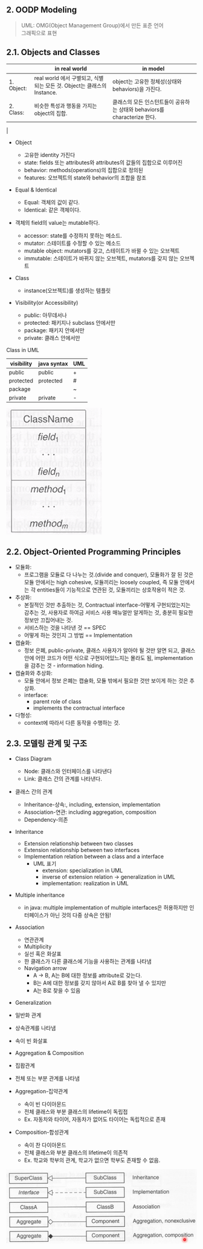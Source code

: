## 2. OODP Modeling
> UML: OMG(Object Management Group)에서 만든 표준 언어  
> 그래픽으로 표현  

## 2.1. Objects and Classes
||in real world|in model|
|-|-----|----|
|1. Object:| real world 에서 구별되고, 식별되는 모든 것. Object는 클래스의 Instance.|object는 고유한 정체성(상태와 behaviors)을 가진다.|
|2. Class:| 비슷한 특성과 행동을 가지는 object의 집합.|클래스의 모든 인스턴트들이 공유하는 상태와 behaviors를 characterize 한다.|
|


* Object
  * 고유한 identity 가진다
  * state: fields 또는 attributes와 attributes의 값들의 집합으로 이루어진
  * behavior: methods(operations)의 집합으로 정의된
  * features: 오브젝트의 state와 behavior의 조합을 참조


* Equal & Identical
  * Equal: 객체의 값이 같다.
  * Identical: 같은 객체이다.


* 객체의 field의 value는 mutable하다.
  * accessor: state를 수정하지 못하는 메소드.
  * mutator: 스테이트를 수정할 수 있는 메소드
  * mutable object: mutators를 갖고, 스테이트가 바뀔 수 있는 오브젝트
  * immutable: 스테이트가 바뀌지 않는 오브젝트, mutators를 갖지 않는 오브젝트

* Class
  * instance(오브젝트)를 생성하는 템플릿

* Visibility(or Accessibility)
  * public: 아무데서나
  * protected: 패키지나 subclass 안에서만
  * package: 패키지 안에서만
  * private: 클래스 안에서만

Class in UML

|visibility|java syntax|UML|
|--|--|--|
|public|public|+|
|protected| protected|#|
|package||~|
|private|private|-|

<img src="./uml_class.png">

## 2.2. Object-Oriented Programming Principles

* 모듈화:
  * 프로그램을 모듈로 다 나누는 것.(divide and conquer), 모듈화가 잘 된 것은 모듈 안에서는 high cohesive, 모듈끼리는 loosely coupled, 즉 모듈 안에서는 각 entities들이 기능적으로 연관된 것, 모듈끼리는 상호작용이 적은 것.
* 추상화:
  * 본질적인 것만 추출하는 것, Contractual interface-어떻게 구현되었는지는 감추는 것, 사용자로 하여금 서비스 사용 매뉴얼만 알게하는 것, 충분히 필요한 정보만 끄집어내는 것.
  * 서비스하는 것을 나타낸 것 == SPEC
  * 어떻게 하는 것인지 그 방법 == Implementation
* 캡슐화:
  * 정보 은폐, public-private, 클래스 사용자가 알아야 될 것만 알면 되고, 클래스 안에 어떤 코드가 어떤 식으로 구현되어있느지는 몰라도 됨, implementation을 감추는 것 - information hiding.
* 캡슐화와 추상화:
  * 모듈 안에서 정보 은폐는 캡슐화, 모듈 밖에서 필요한 것만 보이게 하는 것은 추상화.
  * interface:
    * parent role of class
    * implements the contractual interface
* 다형성:
  * context에 따라서 다른 동작을 수행하는 것.

## 2.3. 모델링 관계 및 구조
* Class Diagram
  * Node: 클래스와 인터페이스를 나타낸다
  * Link: 클래스 간의 관계를 나타낸다.

* 클래스 간의 관계
  * Inheritance-상속:, including, extension, implementation
  * Association-연관: including aggregation, composition
  * Dependency-의존

* Inheritance
    * Extension relationship between two classes
    * Extension relationship between two interfaces
    * Implementation relation between a class and a interface
      * UML 표기
        * extension: specialization in UML
        * inverse of extension relation -> generalization in UML
        * implementation: realization in UML

* Multiple inheritance
  * in java: multiple implementation of multiple interfaces은 허용하지만 인터페이스가 아닌 것의 다중 상속은 안됨!

* Association
  * 연관관계
  * Multiplicity
  * 실선 혹은 화살표
  * 한 클래스가 다른 클래스에 기능을 사용하는 관계를 나타냄
  * Navigation arrow
    * A -> B, A는 B에 대한 정보를 attribute로 갖는다.
    * B는 A에 대한 정보를 갖지 않아서 A로 B를 찾아 낼 수 있지만
    * A는 B로 찾을 수 있음

* Generalization
* 일반화 관계
* 상속관계를 나타냄
* 속이 빈 화살표

* Aggregation & Composition
* 집홥관계
* 전체 또는 부분 관계를 나타냄
* Aggregation-집약관계
  * 속이 빈 다이아몬드
  * 전체 클래스와 부분 클래스의 lifetime이 독립접
  * Ex. 자동차와 타이어, 자동차가 없어도 타이어는 독립적으로 존재
* Composition-합성관계
  * 속이 찬 다이아몬드
  * 전체 클래스와 부분 클래스의 lifetime이 의존적
  * Ex. 학교와 학부의 관계, 학교가 없으면 학부도 존재할 수 없음.

<img src="./class_relation.png">